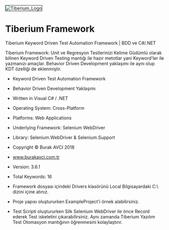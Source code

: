<img src="https://image.ibb.co/inaPFx/Tiberium_Logo.png" alt="Tiberium_Logo" border="1">

# Tiberium Framework
Tiberium Keyword Driven Test Automation Framework | BDD ve C#/.NET

Tiberium Framework: Unit ve Regresyon Testlerinizi Kelime Güdümlü olarak bilinen Keyword Driven Testing mantığı ile hazır metotlar yani Keyword'ler ile yazmanızı amaçlar. Behavior Driven Development yaklaşımı ile aynı olup KDT özelliği de eklenmiştir.

* Keyword Driven Test Automation Framework

* Behavior Driven Development Yaklaşımı

* Written in Visual C# / .NET

* Operating System: Cross-Platform

* Platforms: Web Applications

* Underlying Framework: Selenium WebDriver

* Library: Selenium.WebDriver & Selenium.Support

* Copyright © Burak AVCI 2018

* www.burakavci.com.tr

* Version: 3.6.1

* Total Keywords: 16

* Framework dosyası içindeki Drivers klasörünü Local Bilgisayardaki C:\ dizini içine atınız.

* Proje yapısı oluştururken ExampleProject'i örnek alabilirsiniz.

* Test Scripti oluştururken Silk Selenium WebDriver ile önce Record ederek Test iskeletini çıkarabilirsiniz. Aynı zamanda Tiberium Yazılım Test Otomasyon mantığının öğrenmesini kolaylaştırır.
